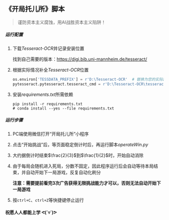 ## 《开局托儿所》脚本

> 谨防资本主义腐蚀，用AI战胜资本主义陷阱！

##### 运行配置

1. 下载*Tesseract-OCR*并记录安装位置

   找到自己需要的版本：https://digi.bib.uni-mannheim.de/tesseract/

2. 根据实际情况补全*Tesseract-OCR*位置

   ```python
   os.environ['TESSDATA_PREFIX'] = r'D:\Tesseract-OCR'  # 替换为您的实际路径
   pytesseract.pytesseract.tesseract_cmd = r'D:\Tesseract-OCR\tesseract.exe'  # 替换为您的实际路径
   ```

3. 安装*requirements.txt*所需依赖

   ```shell
   pip install -r requirements.txt
   # conda install --yes --file requirements.txt
   ```

##### 运行步骤

1. PC端使用微信打开“开局托儿所”小程序

2. 点击“开始挑战”后，等页面稳定倒计时后，再运行脚本*operateWin.py*

3. 大约据倒计时结束$\frac{2}{3}$到$\frac{1}{2}$时，开始自动消除

4. 由于每局会随机进入死局，分数不固定，因此程序运行后会自动等待本局结束，并自动开始下一局游戏，反复自动化刷分

   **注意：需要提前看完3次广告获得无限挑战能力才可以，否则无法自动开始下一局游戏**

5. 按`ctrl+C`、`ctrl+Z`等快捷键停止运行



#### 祝愿人人都能上学 ᕙ(`▿´)ᕗ

